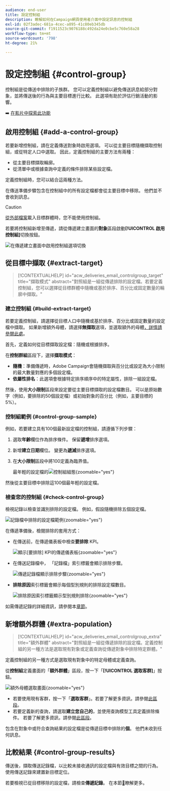 ```yaml
---
audience: end-user
title: 設定控制組
description: 瞭解如何在Campaign網頁使用者介面中設定訊息的控制組
exl-id: 02f3adec-681a-4cec-a895-41c80eb345db
source-git-commit: f1911523c9076188c492da24e0cbe5c760e58a28
workflow-type: tm+mt
source-wordcount: '798'
ht-degree: 21%

---
```


# 設定控制組 {#control-group}

控制組是從傳送中排除的子族群。 您可以定義控制組以避免傳送訊息給部分對象，並將傳送後的行為與主要目標進行比較。 此選項有助於評估行銷活動的影響。

➡️ [在影片中探索此功能](create-audience.md#video)

## 啟用控制組 {#add-a-control-group}

若要新增控制組，請在定義傳送對象時啟用選項。 可以從主要目標隨機擷取控制組，或從特定人口中選取。 因此，定義控制組的主要方法有兩種：

* 從主要目標擷取輪廓。
* 從清單中或根據查詢中定義的條件排除某些設定檔。

定義控制組時，您可以結合這兩種方法。

在傳送準備步驟包含在控制組中的所有設定檔都會從主要目標中移除。 他們並不會收到訊息。

>[!CAUTION]
>
>[從外部檔案](file-audience.md)載入目標群體時，您不能使用控制組。

若要將控制組新增至傳遞，請從傳遞建立畫面的&#x200B;**對象**&#x200B;區段啟動&#x200B;**[!UICONTROL 啟用控制組]**&#x200B;切換按鈕。

![在傳遞建立畫面中啟用控制組選項切換](assets/control-group1.png)

## 從目標中擷取 {#extract-target}

>[!CONTEXTUALHELP]
>id="acw_deliveries_email_controlgroup_target"
>title="擷取模式"
>abstract="對照組是一組從傳遞排除的設定檔。若要定義控制組，您可以選擇從目標群體中隨機或基於排序、百分比或固定數量的輪廓中擷取。"

### 建立控制組 {#build-extract-target}

若要定義控制組，請選擇從目標人口中隨機或基於排序、百分比或固定數量的設定檔中擷取。 如果新增額外母體，請選擇&#x200B;**無擷取**&#x200B;選項，並選取額外的母體[，詳情請參閱此處](#extra-population)。

首先，定義如何從目標擷取設定檔：隨機或根據排序。

在&#x200B;**控制群組**&#x200B;區段下，選擇&#x200B;**擷取模式**：

* **隨機**：準備傳遞時，Adobe Campaign會隨機擷取與百分比或設定為大小限制的最大數量對應的多個設定檔。
* **依屬性排名**：此選項會根據特定排序順序中的特定屬性，排除一組設定檔。

然後，使用&#x200B;**大小限制**&#x200B;區段來設定要從主要目標擷取的設定檔數目。 可以是原始數字（例如，要排除的50個設定檔）或初始對象的百分比（例如，主要目標的5%）。

### 控制組範例 {#control-group-sample}

例如，若要建立具有100個最新設定檔的控制組，請遵循下列步驟：

1. 選取&#x200B;**年齡**&#x200B;欄位作為排序條件。 保留&#x200B;**遞增**&#x200B;排序選項。
1. 新增&#x200B;**建立日期**&#x200B;欄位。 變更為&#x200B;**遞減**&#x200B;排序選項。
1. 在&#x200B;**大小限制**&#x200B;區段中將100定義為臨界值。

   最年輕的設定檔的![控制組組態](assets/control-group2.png){zoomable="yes"}

然後從主要目標中排除這100個最年輕的設定檔。

### 檢查您的控制組 {#check-control-group}

檢視記錄以檢查並識別排除的設定檔。 例如，假設隨機排除五個設定檔。

![記錄檔中排除的設定檔範例](assets/control-group4.png){zoomable="yes"}

在傳遞準備後，檢閱排除的套用方式：

* 在傳送前，在傳遞儀表板中檢查&#x200B;**要排除** KPI。

  ![顯示[要排除] KPI的傳遞儀表板](assets/control-group5.png){zoomable="yes"}

* 在傳送記錄檔中， 「記錄檔」索引標籤會顯示排除步驟。

  ![傳遞記錄檔顯示排除步驟](assets/control-group-sample-logs.png){zoomable="yes"}

<!--

 * The **Exclusion logs** tab displays each profile and the related exclusion **Reason**.

    ![](assets/control-group6.png){zoomable="yes"}

-->

* **排除原因**&#x200B;索引標籤會顯示每個型別規則的排除設定檔數目。

  ![排除原因索引標籤顯示型別規則排除](assets/control-group7.png){zoomable="yes"}

如需傳遞記錄的詳細資訊，請參閱本[章節](../monitor/delivery-logs.md)。

## 新增額外群體 {#extra-population}

>[!CONTEXTUALHELP]
>id="acw_deliveries_email_controlgroup_extra"
>title="額外群體"
>abstract="對照組是一組從傳遞排除的設定檔。定義控制組的另一種方法是選取現有對象或定義查詢從傳遞對象中排除特定群體。"

定義控制組的另一種方式是選取現有對象中的特定母體或定義查詢。

從&#x200B;**控制組**&#x200B;定義畫面的「**額外群體**」區段，按一下「**[!UICONTROL 選取客群]**」按鈕。

![額外母體選取畫面](assets/control-group3.png){zoomable="yes"}

* 若要使用現有客群，按一下「**選取客群**」。若要了解更多資訊，請參閱[此區段](add-audience.md)。
* 若要定義新的查詢，請選取&#x200B;**建立您自己的**，並使用查詢模型工具定義排除條件。 若要了解更多資訊，請參閱[此區段](../query/query-modeler-overview.md)。

包含在對象中或符合查詢結果的設定檔是從傳遞目標中排除的&#x200B;**個**。 他們未收到任何訊息。

## 比較結果 {#control-group-results}

傳送後，擷取傳送記錄檔，以比較未接收通訊的設定檔與有效目標之間的行為。 使用傳送記錄來建置新目標定位。

若要檢視已從目標移除的設定檔，請檢查&#x200B;**傳遞記錄**。 在本節[&#128279;](#check-control-group)瞭解更多。